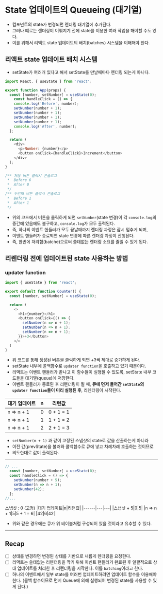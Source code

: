 # State 업데이트의 Queueing (대기열)
- 컴포넌트의 state가 변경되면 렌더링 대기열에 추가된다.
- 그러나 떄로는 렌더링이 이뤄지기 전에 state를 이용한 여러 작업을 해야할 수도 있다.
- 이를 위해서 리액트 state 업데이트의 배치(batches) 시스템을 이해해야 한다.

## 리액트 state 업데이트 배치 시스템
- setState가 여러개 있다고 해서 setState를 만날때마다 렌더링 되는게 아니다.
```js
import React, { useState } from 'react';

export function App(props) {
  const [number, setNumber] = useState(0);
    const handleClick = () => {
    console.log('Before', number);
    setNumber(number + 1);
    setNumber(number + 1);
    setNumber(number + 1);
    setNumber(number + 1);
    console.log('After', number);
  };

  return (
    <div>
      <p>Number: {number}</p>
      <button onClick={handleClick}>Increment</button>
    </div>
  );
}

/** 처음 버튼 클릭시 콘솔로그
 *  Before 0
 *  After 0
 */
/** 두번째 버튼 클릭시 콘솔로그
 *  Before 1
 *  After 1
 */

```
- 위의 코드에서 버튼을 클릭하게 되면 `setNumber`(state 변경)이 각 `console.log`의 중간에 있음에도 불구하고, `console.log`가 모두 출력된다.
- 즉, 하나의 이벤트 핸들러가 모두 끝날때까지 렌더링 과정은 잠시 멈추게 되며,
- 이벤트 핸들러가 종료되면 state 변경에 따른 렌더링 과정이 진행된다.
- 즉, 한번에 처리함(batche)으로써 쓸데없는 렌더링 소요를 줄일 수 있게 된다.

## 리렌더링 전에 업데이트된 state 사용하는 방법
### updater function
```js
import { useState } from 'react';

export default function Counter() {
  const [number, setNumber] = useState(0);

  return (
    <>
      <h1>{number}</h1>
      <button onClick={() => {
        setNumber(n => n + 1);
        setNumber(n => n + 1);
        setNumber(n => n + 1);
      }}>+3</button>
    </>
  )
}
```
- 위 코드를 통해 생성된 버튼을 클릭하게 되면 +3씩 제대로 증가하게 된다.
- setState 내부에 콜백함수로 `updater function`을 호출하고 있기 때문이다.
- 리액트는 이벤트 핸들러가 끝나고 이 함수들이 실행될 수 있도록, setState 내부 코드들을 대기열(queue)에 저장한다.
- 이벤트 핸들러가 종료된 후 리렌더링이 될 때, **큐에 먼저 들어간 `setState`의 `updater function`들이 미리 실행된 후**, 리렌더링이 시작된다.

|대기 업데이트|n|리턴값|
|------|---|---|
|n => n + 1|0|0 + 1 = 1|
|n => n + 1|1|1 + 1 = 2|
|n => n + 1|2|2 + 1 = 3|

- `setNumber(n + 1)` 과 같이 고정된 스냅샷의 state로 값을 산출하는게 아니라
- 이전 값(prevState)을 불러와 콜백함수로 큐에 넣고 차례차례 호출하는 것이므로
- 의도한대로 값이 출력된다.
---

```js
// ...
  const [number, setNumber] = useState(0);
  const handleClick = () => {
    setNumber(number + 5);
    setNumber(n => n + 1);
    setNumber(42);
  };
//...
```
스냅샷 : 0 (고정)
|대기 업데이트|n|리턴값|
|------|---|---|
|스냅샷 + 5|0|5|
|n => n + 1|5|5 + 1 = 6|
|42|6|42|
- 위와 같은 경우에는 큐가 위 테이블처럼 구성되어 있을 것이라고 유추할 수 있다.
---

## Recap
- [ ] 상태를 변경하면 변경된 상태를 기반으로 새롭게 렌더링을 요청한다.
- [ ] 리액트는 쓸데없는 리렌더링을 막기 위해 이벤트 핸들러가 완료된 후 일괄적으로 상태 업데이트를 처리한 후 리렌더링을 시작한다. 이를 `batching`이라고 한다.
- [ ] 하나의 이벤트에서 일부 state를 여러번 업데이트하려면 업데이트 함수를 이용해야 한다. 
(콜백 함수이므로 먼저 Queue에 의해 실행되어 변경된 state를 사용할 수 있게 된다.)